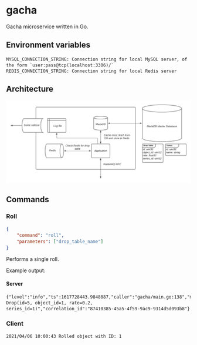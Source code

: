 # gacha
Gacha microservice written in Go.

## Environment variables
```
MYSQL_CONNECTION_STRING: Connection string for local MySQL server, of the form `user:pass@tcp(localhost:3306)/`
REDIS_CONNECTION_STRING: Connection string for local Redis server
```

## Architecture
![Architectural diagram](./architecture.png)

## Commands

### Roll
```json
{
    "command": "roll",
    "parameters": ["drop_table_name"]
}
```
Performs a single roll.

Example output:
#### Server
```
{"level":"info","ts":1617728443.9848087,"caller":"gacha/main.go:138","msg":"rolled Drop(id=5, object_id=1, rate=0.2, series_id=1)","correlation_id":"87410385-45a5-4f59-9ac9-9314d5d093b8"}
```

### Client
```
2021/04/06 10:00:43 Rolled object with ID: 1
```
